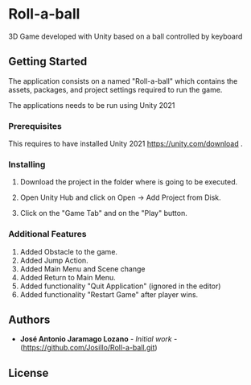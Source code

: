 # Roll-a-ball

3D Game developed with Unity based on a ball controlled by keyboard

## Getting Started

The application consists on a named "Roll-a-ball" which contains the assets, packages, and project settings required to run the game.

The applications needs to be run using Unity 2021


### Prerequisites

This requires to have installed Unity 2021 https://unity.com/download .


### Installing

1. Download the project in the folder where is going to be executed.
2. Open Unity Hub and click on Open -> Add Project from Disk.

3. Click on the "Game Tab" and on the "Play" button.

### Additional Features

1. Added Obstacle to the game.
2. Added Jump Action.
3. Added Main Menu and Scene change
4. Added Return to Main Menu.
5. Added functionality "Quit Application" (ignored in the editor)
6. Added functionality "Restart Game" after player wins.


## Authors

* **José Antonio Jaramago Lozano** - *Initial work* - (https://github.com/Josillo/Roll-a-ball.git)



## License



